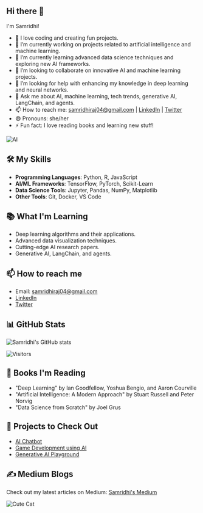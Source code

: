 ## Hi there 👋

I'm Samridhi!

- 🌸 I love coding and creating fun projects.
- 🔭 I’m currently working on projects related to artificial intelligence and machine learning.
- 🌱 I’m currently learning advanced data science techniques and exploring new AI frameworks.
- 👯 I’m looking to collaborate on innovative AI and machine learning projects.
- 🤔 I’m looking for help with enhancing my knowledge in deep learning and neural networks.
- 💬 Ask me about AI, machine learning, tech trends, generative AI, LangChain, and agents.
- 📫 How to reach me: [samridhiraj04@gmail.com](mailto:samridhiraj04@gmail.com) | [LinkedIn](https://www.linkedin.com/in/samridhi-raj-sinha-a96520217/) | [Twitter](https://twitter.com/samisindilemma)
- 😄 Pronouns: she/her
- ⚡ Fun fact: I love reading books and learning new stuff!

![AI](https://media.giphy.com/media/LmNwrBhejkK9EFP504/giphy.gif)

## 🛠️ My Skills
- **Programming Languages**: Python, R, JavaScript
- **AI/ML Frameworks**: TensorFlow, PyTorch, Scikit-Learn
- **Data Science Tools**: Jupyter, Pandas, NumPy, Matplotlib
- **Other Tools**: Git, Docker, VS Code

## 📚 What I'm Learning
- Deep learning algorithms and their applications.
- Advanced data visualization techniques.
- Cutting-edge AI research papers.
- Generative AI, LangChain, and agents.

## 📫 How to reach me
- Email: [samridhiraj04@gmail.com](mailto:samridhiraj04@gmail.com)
- [LinkedIn](https://www.linkedin.com/in/samridhi-raj-sinha-a96520217/)
- [Twitter](https://twitter.com/samisindilemma)

## 📊 GitHub Stats
![Samridhi's GitHub stats](https://github-readme-stats.vercel.app/api?username=sam22ridhi&show_icons=true&theme=radical)

![Visitors](https://visitor-badge.glitch.me/badge?page_id=sam22ridhi.sam22ridhi)

## 📖 Books I'm Reading
- "Deep Learning" by Ian Goodfellow, Yoshua Bengio, and Aaron Courville
- "Artificial Intelligence: A Modern Approach" by Stuart Russell and Peter Norvig
- "Data Science from Scratch" by Joel Grus

## 🌟 Projects to Check Out
- [AI Chatbot](https://github.com/sam22ridhi/aichatbot)
- [Game Development using AI](https://github.com/sam22ridhi/ml-predictive-analytics)
- [Generative AI Playground](https://github.com/sam22ridhi/data-visualization-dashboard)

## ✍️ Medium Blogs
Check out my latest articles on Medium: [Samridhi's Medium](https://medium.com/@samridhiraj04)

![Cute Cat](https://media.giphy.com/media/JIX9t2j0ZTN9S/giphy.gif)
